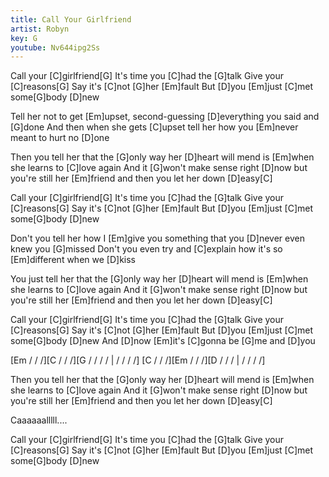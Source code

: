 ```yaml
---
title: Call Your Girlfriend
artist: Robyn
key: G
youtube: Nv644ipg2Ss
---
```


Call your [C]girlfriend[G]
It's time you [C]had the [G]talk
Give your [C]reasons[G]
Say it's [C]not [G]her [Em]fault
But [D]you [Em]just [C]met some[G]body [D]new

Tell her not to get [Em]upset, second-guessing [D]everything you said and [G]done
And then when she gets [C]upset tell her how you [Em]never meant to hurt no [D]one

Then you tell her that the [G]only way her [D]heart will mend is
[Em]when she learns to [C]love again
And it [G]won't make sense right [D]now but you're still her
[Em]friend and then you let her down [D]easy[C]

Call your [C]girlfriend[G]
It's time you [C]had the [G]talk
Give your [C]reasons[G]
Say it's [C]not [G]her [Em]fault
But [D]you [Em]just [C]met some[G]body [D]new

Don't you tell her how I [Em]give you something that you [D]never even knew you [G]missed
Don't you even try and [C]explain how it's so [Em]different when we [D]kiss

You just tell her that the [G]only way her [D]heart will mend is
[Em]when she learns to [C]love again
And it [G]won't make sense right [D]now but you're still her
[Em]friend and then you let her down [D]easy[C]

Call your [C]girlfriend[G]
It's time you [C]had the [G]talk
Give your [C]reasons[G]
Say it's [C]not [G]her [Em]fault
But [D]you [Em]just [C]met some[G]body [D]new
And [D]now [Em]it's [C]gonna be [G]me and [D]you

[Em / / /][C / / /][G / / / / | / / / /]
[C / / /][Em / / /][D / / / | / / / /]

Then you tell her that the [G]only way her [D]heart will mend is
[Em]when she learns to [C]love again
And it [G]won't make sense right [D]now but you're still her
[Em]friend and then you let her down [D]easy[C]

Caaaaaalllll....

Call your [C]girlfriend[G]
It's time you [C]had the [G]talk
Give your [C]reasons[G]
Say it's [C]not [G]her [Em]fault
But [D]you [Em]just [C]met some[G]body [D]new